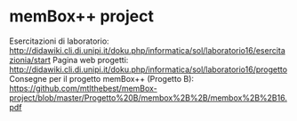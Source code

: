 # memBox++ project
Esercitazioni di laboratorio: http://didawiki.cli.di.unipi.it/doku.php/informatica/sol/laboratorio16/esercitazionia/start
Pagina web progetti: http://didawiki.cli.di.unipi.it/doku.php/informatica/sol/laboratorio16/progetto
Consegne per il progetto memBox++ (Progetto B): https://github.com/mtlthebest/memBox-project/blob/master/Progetto%20B/membox%2B%2B/membox%2B%2B16.pdf
